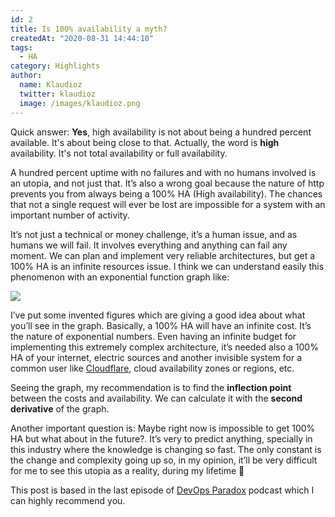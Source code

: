 ```yaml
---
id: 2
title: Is 100% availability a myth?
createdAt: "2020-08-31 14:44:10"
tags:
  - HA
category: Highlights
author:
  name: Klaudioz
  twitter: klaudioz
  image: /images/klaudioz.png
---
```


Quick answer: **Yes**, high availability is not about being a hundred percent available. It's about being close to that. Actually, the word is **high** availability. It's not total availability or full availability.
<!--more-->
A hundred percent uptime with no failures and with no humans involved is an utopia, and not just that. It’s also a wrong goal because the nature of http prevents you from always being a 100% HA (High availability). The chances that not a single request will ever be lost are impossible for a system with an important number of activity.

It’s not just a technical or money challenge, it’s a human issue, and as humans we will fail. It involves everything and anything can fail any moment. We can plan and implement very reliable architectures, but get a 100% HA is an infinite resources issue. I think we can understand easily this phenomenon with an exponential function graph like:

![](/blog/Is-100-availability-a-myth/2020-08-31-14-40-31.png)

I’ve put some invented figures which are giving a good idea about what you’ll see in the graph. Basically, a 100% HA will have an infinite cost. It’s the nature of exponential numbers. Even having an infinite budget for implementing this extremely complex architecture, it’s needed also a 100% HA of your internet, electric sources and another invisible system for a common user like [Cloudflare](https://blog.cloudflare.com/cloudflare-outage-on-july-17-2020/), cloud availability zones or regions, etc.

Seeing the graph, my recommendation is to find the **inflection point** between the costs and availability. We can calculate it with the **second derivative** of the graph.

Another important question is: Maybe right now is impossible to get 100% HA but what about in the future?. It’s very to predict anything, specially in this industry where the knowledge is changing so fast. The only constant is the change and complexity going up so, in my opinion, it’ll be very difficult for me to see this utopia as a reality, during my lifetime 😬

This post is based in the last episode of [DevOps Paradox](https://www.devopsparadox.com/episodes/high-availability-does-not-mean-100-availability-70/) podcast which I can highly recommend you.
